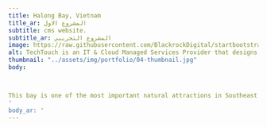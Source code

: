 ```yaml
---
title: Halong Bay, Vietnam
title_ar: المشروع الاول
subtitle: cms website.
subtitle_ar: المشروع التجريبي
image: https://raw.githubusercontent.com/BlackrockDigital/startbootstrap-agency/master/src/assets/img/portfolio/01-full.jpg
alt: TechTouch is an IT & Cloud Managed Services Provider that designs, implements and supports solutions for businesses
thumbnail: "../assets/img/portfolio/04-thumbnail.jpg"
body:



This bay is one of the most important natural attractions in Southeast Asia, as well as one of the most beautiful places in Vietnam. Spread in Halong Bay, a number of beautiful islands totaling 1969 islands, as well as a group of amazing rock formations, including caves and wonderful rocky paths that are worth exploring, and perhaps a boat trip will allow you to discover more of these magical treasures that you always find. The focus of attention of tourists from all over the world, just save your camera to capture the most beautiful photographs of your trip.
'
body_ar: '
---
```

